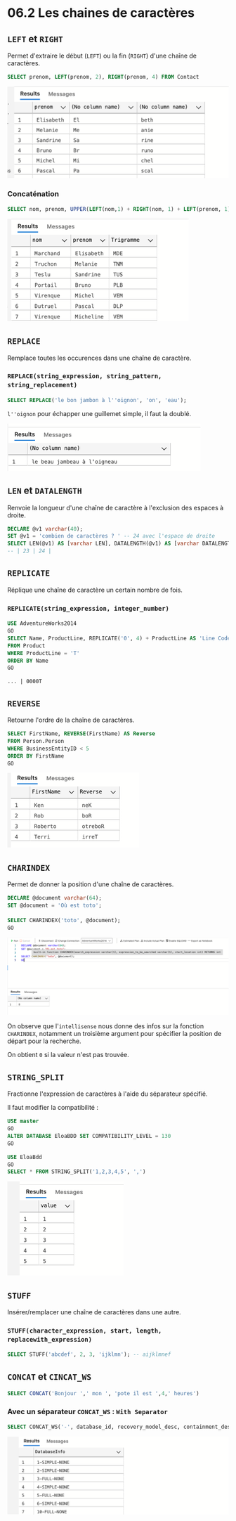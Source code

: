 # 06.2 Les chaines de caractères

## `LEFT` et `RIGHT`

Permet d'extraire le début (`LEFT`) ou la fin (`RIGHT`) d'une chaîne de caractères.

```sql
SELECT prenom, LEFT(prenom, 2), RIGHT(prenom, 4) FROM Contact
```

<img src="assets/left-and-right-string-extraction-dqa.png" alt="left-and-right-string-extraction-dqa" style="zoom:50%;" />

### Concaténation

```sql
SELECT nom, prenom, UPPER(LEFT(nom,1) + RIGHT(nom, 1) + LEFT(prenom, 1)) AS Trigramme FROM Contact
```

<img src="assets/trigram-algorythme-oxx.png" alt="trigram-algorythme-oxx" style="zoom:50%;" />



## `REPLACE`

Remplace toutes les occurences dans une chaîne de caractère.

### `REPLACE(string_expression, string_pattern, string_replacement)`

```sql
SELECT REPLACE('le bon jambon à l''oignon', 'on', 'eau');
```

`l''oignon` pour échapper une guillemet simple, il faut la doublé.

<img src="assets/replace-ham-pork-iil.png" alt="replace-ham-pork-iil" style="zoom:50%;" />



## `LEN` et `DATALENGTH`

Renvoie la longueur d'une chaîne de caractère à l'exclusion des espaces à droite.

```sql
DECLARE @v1 varchar(40);
SET @v1 = 'combien de caractères ? ' -- 24 avec l'espace de droite
SELECT LEN(@v1) AS [varchar LEN], DATALENGTH(@v1) AS [varchar DATALENGTH];
-- | 23 | 24 |
```



## `REPLICATE`

Réplique une chaîne de caractère un certain nombre de fois.

### `REPLICATE(string_expression, integer_number)`

```sql
USE AdventureWorks2014
GO
SELECT Name, ProductLine, REPLICATE('0', 4) + ProductLine AS 'Line Code'
FROM Product
WHERE ProductLine = 'T'
ORDER BY Name
GO
```

```
... | 0000T
```



## `REVERSE`

Retourne l'ordre de la chaîne de caractères.

```sql
SELECT FirstName, REVERSE(FirstName) AS Reverse
FROM Person.Person
WHERE BusinessEntityID < 5
ORDER BY FirstName
GO
```

<img src="assets/reverse-string-uub.png" alt="reverse-string-uub" style="zoom:50%;" />



## `CHARINDEX`

Permet de donner la position d'une chaîne de caractères.

```sql
DECLARE @document varchar(64);
SET @document = 'Où est toto';

SELECT CHARINDEX('toto', @document);
GO
```

<img src="assets/charindex-intellisense-tyh.png" alt="charindex-intellisense-tyh" style="zoom:50%;" />

On observe que l'`intellisense` nous donne des infos sur la fonction `CHARINDEX`, notamment un troisième argument pour spécifier la position de départ pour la recherche.

On obtient `0` si la valeur n'est pas trouvée.



## `STRING_SPLIT`

Fractionne l'expression de caractères à l'aide du séparateur spécifié.

Il faut modifier la compatibilité :

```sql
USE master
GO
ALTER DATABASE EloaBDD SET COMPATIBILITY_LEVEL = 130
GO
```

```sql
USE EloaBdd
GO
SELECT * FROM STRING_SPLIT('1,2,3,4,5', ',')
```

<img src="assets/string-split-table-ggf.png" alt="string-split-table-ggf" style="zoom:50%;" />



## `STUFF`

Insérer/remplacer une chaîne de caractères dans une autre.

### `STUFF(character_expression, start, length, replacewith_expression)`

```sql
SELECT STUFF('abcdef', 2, 3, 'ijklmn'); -- aijklmnef
```



## `CONCAT` et `CINCAT_WS`

```sql
SELECT CONCAT('Bonjour ',' mon ', 'pote il est ',4,' heures')
```

### Avec un séparateur `CONCAT_WS` : `With Separator`

```sql
SELECT CONCAT_WS('-', database_id, recovery_model_desc, containment_desc) AS DatabaseInfo FROM sys.databases
```

<img src="assets/concat-with-separator-gtt.png" alt="concat-with-separator-gtt" style="zoom:50%;" />









